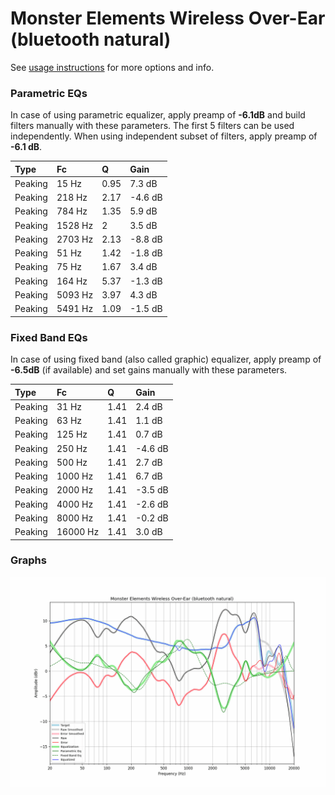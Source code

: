 # Monster Elements Wireless Over-Ear (bluetooth natural)
See [usage instructions](https://github.com/jaakkopasanen/AutoEq#usage) for more options and info.

### Parametric EQs
In case of using parametric equalizer, apply preamp of **-6.1dB** and build filters manually
with these parameters. The first 5 filters can be used independently.
When using independent subset of filters, apply preamp of **-6.1 dB**.

| Type    | Fc      |    Q | Gain    |
|:--------|:--------|:-----|:--------|
| Peaking | 15 Hz   | 0.95 | 7.3 dB  |
| Peaking | 218 Hz  | 2.17 | -4.6 dB |
| Peaking | 784 Hz  | 1.35 | 5.9 dB  |
| Peaking | 1528 Hz | 2    | 3.5 dB  |
| Peaking | 2703 Hz | 2.13 | -8.8 dB |
| Peaking | 51 Hz   | 1.42 | -1.8 dB |
| Peaking | 75 Hz   | 1.67 | 3.4 dB  |
| Peaking | 164 Hz  | 5.37 | -1.3 dB |
| Peaking | 5093 Hz | 3.97 | 4.3 dB  |
| Peaking | 5491 Hz | 1.09 | -1.5 dB |

### Fixed Band EQs
In case of using fixed band (also called graphic) equalizer, apply preamp of **-6.5dB**
(if available) and set gains manually with these parameters.

| Type    | Fc       |    Q | Gain    |
|:--------|:---------|:-----|:--------|
| Peaking | 31 Hz    | 1.41 | 2.4 dB  |
| Peaking | 63 Hz    | 1.41 | 1.1 dB  |
| Peaking | 125 Hz   | 1.41 | 0.7 dB  |
| Peaking | 250 Hz   | 1.41 | -4.6 dB |
| Peaking | 500 Hz   | 1.41 | 2.7 dB  |
| Peaking | 1000 Hz  | 1.41 | 6.7 dB  |
| Peaking | 2000 Hz  | 1.41 | -3.5 dB |
| Peaking | 4000 Hz  | 1.41 | -2.6 dB |
| Peaking | 8000 Hz  | 1.41 | -0.2 dB |
| Peaking | 16000 Hz | 1.41 | 3.0 dB  |

### Graphs
![](./Monster%20Elements%20Wireless%20Over-Ear%20(bluetooth%20natural).png)